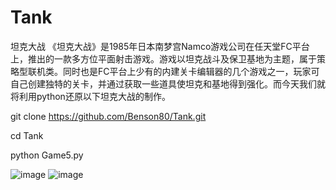 # Tank
坦克大战
《坦克大战》是1985年日本南梦宫Namco游戏公司在任天堂FC平台上，推出的一款多方位平面射击游戏。游戏以坦克战斗及保卫基地为主题，属于策略型联机类。同时也是FC平台上少有的内建关卡编辑器的几个游戏之一，玩家可自己创建独特的关卡，并通过获取一些道具使坦克和基地得到强化。而今天我们就将利用python还原以下坦克大战的制作。

git clone https://github.com/Benson80/Tank.git

cd Tank

python Game5.py

![image](https://user-images.githubusercontent.com/81787444/170658597-fd1af49e-b0d3-4caa-b3dc-9c7855b27150.png)
![image](https://user-images.githubusercontent.com/81787444/170658671-6ee81180-2a38-47fd-ba50-71de2e5e472f.png)

